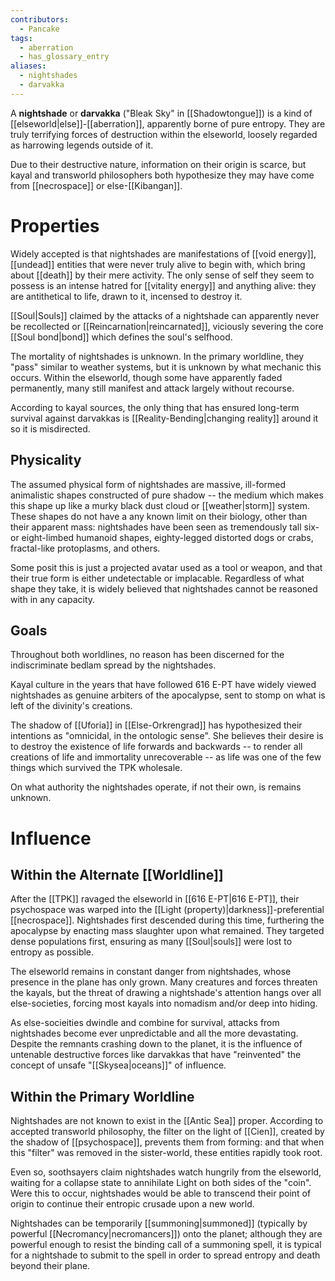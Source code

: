 ```yaml
---
contributors:
  - Pancake
tags:
  - aberration
  - has_glossary_entry
aliases:
  - nightshades
  - darvakka
---
```


A **nightshade** or **darvakka** ("Bleak Sky" in [[Shadowtongue]]) is a kind of [[elseworld|else]]-[[aberration]], apparently borne of pure entropy. They are truly terrifying forces of destruction within the elseworld, loosely regarded as harrowing legends outside of it. 

Due to their destructive nature, information on their origin is scarce, but kayal and transworld philosophers both hypothesize they may have come from [[necrospace]] or else-[[Kibangan]].

# Properties

Widely accepted is that nightshades are manifestations of [[void energy]], [[undead]] entities that were never truly alive to begin with, which bring about [[death]] by their mere activity. The only sense of self they seem to possess is an intense hatred for [[vitality energy]] and anything alive: they are antithetical to life, drawn to it, incensed to destroy it. 

[[Soul|Souls]] claimed by the attacks of a nightshade can apparently never be recollected or [[Reincarnation|reincarnated]], viciously severing the core [[Soul bond|bond]] which defines the soul's selfhood. 

The mortality of nightshades is unknown. In the primary worldline, they "pass" similar to weather systems, but it is unknown by what mechanic this occurs. Within the elseworld, though some have apparently faded permanently, many still manifest and attack largely without recourse. 

According to kayal sources, the only thing that has ensured long-term survival against darvakkas is [[Reality-Bending|changing reality]] around it so it is misdirected.

## Physicality

The assumed physical form of nightshades are massive, ill-formed animalistic shapes constructed of pure shadow -- the medium which makes this shape up like a murky black dust cloud or [[weather|storm]] system. These shapes do not have a any known limit on their biology, other than their apparent mass: nightshades have been seen as tremendously tall six- or eight-limbed humanoid shapes, eighty-legged distorted dogs or crabs, fractal-like protoplasms, and others.

Some posit this is just a projected avatar used as a tool or weapon, and that their true form is either undetectable or implacable. Regardless of what shape they take, it is widely believed that nightshades cannot be reasoned with in any capacity. 


## Goals
Throughout both worldlines, no reason has been discerned for the indiscriminate bedlam spread by the nightshades. 

Kayal culture in the years that have followed 616 E-PT have widely viewed nightshades as genuine arbiters of the apocalypse, sent to stomp on what is left of the divinity's creations. 

The shadow of [[Uforia]] in [[Else-Orkrengrad]] has hypothesized their intentions as "omnicidal, in the ontologic sense". She believes their desire is to destroy the existence of life forwards and backwards -- to render all creations of life and immortality unrecoverable -- as life was one of the few things which survived the TPK wholesale. 

On what authority the nightshades operate, if not their own, is remains unknown. 
# Influence
## Within the Alternate [[Worldline]]
After the [[TPK]] ravaged the elseworld in [[616 E-PT|616 E-PT]], their psychospace was warped into the [[Light (property)|darkness]]-preferential [[necrospace]]. Nightshades first descended during this time, furthering the apocalypse by enacting mass slaughter upon what remained. They targeted dense populations first, ensuring as many [[Soul|souls]] were lost to entropy as possible.

The elseworld remains in constant danger from nightshades, whose presence in the plane has only grown. Many creatures and forces threaten the kayals, but the threat of drawing a nightshade's attention hangs over all else-societies, forcing most kayals into nomadism and/or deep into hiding.



As else-socieities dwindle and combine for survival, attacks from nightshades become ever unpredictable and all the more devastating. Despite the remnants crashing down to the planet, it is the influence of untenable destructive forces like darvakkas that have "reinvented" the concept of unsafe "[[Skysea|oceans]]" of influence.


## Within the Primary Worldline
Nightshades are not known to exist in the [[Antic Sea]] proper. According to accepted transworld philosophy, the filter on the light of [[Cien]], created by the shadow of [[psychospace]], prevents them from forming: and that when this "filter" was removed in the sister-world, these entities rapidly took root. 

Even so, soothsayers claim nightshades watch hungrily from the elseworld, waiting for a collapse state to annihilate Light on both sides of the "coin". Were this to occur, nightshades would be able to transcend their point of origin to continue their entropic crusade upon a new world.

Nightshades can be temporarily [[summoning|summoned]] (typically by powerful [[Necromancy|necromancers]]) onto the planet; although they are powerful enough to resist the binding call of a summoning spell, it is typical for a nightshade to submit to the spell in order to spread entropy and death beyond their plane.